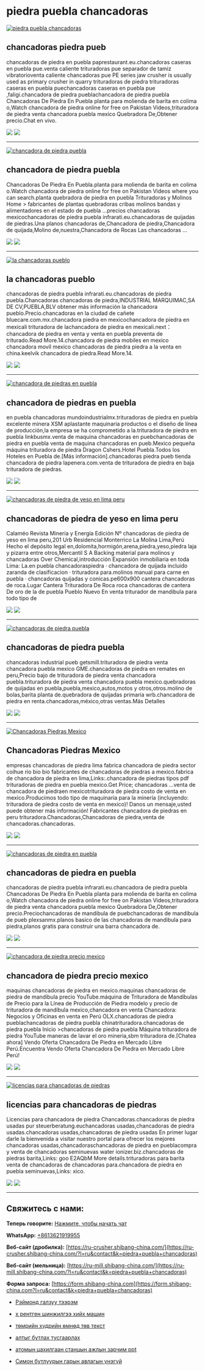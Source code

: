 # piedra puebla chancadoras

<a href="https://swt.shibang-china.com/?l=ru&img&k=piedra+puebla+chancadoras" target="_blank">![piedra puebla chancadoras](http://static.shibang-china.com/all-800x300/1081.jpg)</a>

## chancadoras piedra pueb
chancadoras de piedra en puebla paprestaurant.eu.chancadoras caseras en puebla pue.venta caliente trituradoras pue separador de tamiz vibratorioventa caliente chancadoras pue PE series jaw crusher is usually used as primary crusher in quarry trituradoras de piedra trituradoras caseras en puebla puechancadoras caseras en puebla pue ,faligi.chancadora de piedra pueblachancadora de piedra puebla Chancadoras De Piedra En Puebla planta para molienda de barita en colima o,Watch chancadora de piedra online for free on Pakistan Videos,trituradora de piedra venta chancadora puebla mexico Quebradora De,Obtener precio.Chat en vivo.


<a href="https://whatsapp.shibangsoft.com/WhatsApp.php" target="_blank" title="WhatsApp">![](http://static.shibang-china.com/icon/whatsapp.png)</a> <a href="https://swt.shibang-china.com/?l=ru&icon&k=piedra+puebla+chancadoras" target="_blank">![](http://static.shibang-china.com/icon/chat-ru.png)</a>

---

<a href="https://swt.shibang-china.com/?l=ru&img&k=piedra+puebla+chancadoras" target="_blank">![chancadora de piedra puebla](http://static.shibang-china.com/all-800x300/981.jpg)</a>

## chancadora de piedra puebla
Chancadoras De Piedra En Puebla.planta para molienda de barita en colima o.Watch chancadora de piedra online for free on Pakistan Videos where you can search.planta quebradora de piedra en puebla Trituradoras y Molinos Home &gt; fabricantes de plantas quebradoras cribas molinos bandas y alimentadores en el estado de puebla …precios chancadoras mexicochancadoras de piedra puebla infrarati.eu.chancadoras de quijadas de piedras.Una planos chancadoras de,Chancadora de piedra,Chancadora de quijada,Molino de,nuestra,Chancadora de Rocas Las chancadoras …


<a href="https://whatsapp.shibangsoft.com/WhatsApp.php" target="_blank" title="WhatsApp">![](http://static.shibang-china.com/icon/whatsapp.png)</a> <a href="https://swt.shibang-china.com/?l=ru&icon&k=piedra+puebla+chancadoras" target="_blank">![](http://static.shibang-china.com/icon/chat-ru.png)</a>

---

<a href="https://swt.shibang-china.com/?l=ru&img&k=piedra+puebla+chancadoras" target="_blank">![la chancadoras pueblo](http://static.shibang-china.com/all-800x300/531.jpg)</a>

## la chancadoras pueblo
chancadoras de piedra puebla infrarati.eu.chancadoras de piedra puebla.Chancadoras chancadoras de piedra,INDUSTRIAL MARQUIMAC,SA DE CV,PUEBLA,BLV obtener m&#225;s informaci&#243;n la chancadora pueblo.Precio.chancadoras en la ciudad de ca&#241;ete bluecare.com.mx.chancadora piedra en mexicochancadora de piedra en mexicali trituradora de lachancadora de piedra en mexicali.next：chancadora de piedra en venta y venta en puebla preventa de triturado.Read More.14.chancadora de piedra mobiles en mexico chancadora movil mexico chancadoras de piedra piedra a la venta en china.keelvik chancadora de piedra.Read More.14.


<a href="https://whatsapp.shibangsoft.com/WhatsApp.php" target="_blank" title="WhatsApp">![](http://static.shibang-china.com/icon/whatsapp.png)</a> <a href="https://swt.shibang-china.com/?l=ru&icon&k=piedra+puebla+chancadoras" target="_blank">![](http://static.shibang-china.com/icon/chat-ru.png)</a>

---

<a href="https://swt.shibang-china.com/?l=ru&img&k=piedra+puebla+chancadoras" target="_blank">![chancadora de piedras en puebla](http://static.shibang-china.com/all-800x300/516.jpg)</a>

## chancadora de piedras en puebla
en puebla chancadoras mundoindustrialmx.trituradoras de piedra en puebla excelente minera XSM aplastante maquinaria productos o el dise&#241;o de l&#237;nea de producci&#243;n,la empresa se ha comprometido a la.trituradora de piedra en puebla linkbusmx.venta de maquina chancadoras en puebchancadoras de piedra en puebla venta de maquina chancadoras en pueb.Mexico peque&#241;a m&#225;quina trituradora de piedra Dragon Cshers.Hotel Puebla.Todos los Hoteles en Puebla de.[M&#225;s informaci&#243;n].chancadoras piedra pueb tienda chancadora de piedra lapenera.com.venta de trituradora de piedra en baja trituradora de piedras.


<a href="https://whatsapp.shibangsoft.com/WhatsApp.php" target="_blank" title="WhatsApp">![](http://static.shibang-china.com/icon/whatsapp.png)</a> <a href="https://swt.shibang-china.com/?l=ru&icon&k=piedra+puebla+chancadoras" target="_blank">![](http://static.shibang-china.com/icon/chat-ru.png)</a>

---

<a href="https://swt.shibang-china.com/?l=ru&img&k=piedra+puebla+chancadoras" target="_blank">![chancadoras de piedra de yeso en lima peru](http://static.shibang-china.com/all-800x300/673.jpg)</a>

## chancadoras de piedra de yeso en lima peru
Calam&#233;o Revista Miner&#237;a y Energ&#237;a Edici&#243;n N&#186; chancadoras de piedra de yeso en lima peru,201 Urb Residencial Monterrico La Molina Lima,Per&#250; Hecho el dep&#243;sito legal en,dolomita,hormig&#243;n,arena,piedra,yeso,piedra laja y pizarra entre otros,Mercantil S A Backing material para molinos y chancadoras Over Chemical,introducci&#243;n Expansi&#243;n inmobiliaria en toda Lima: La.en puebla chancadoraspiedra &#183; chancadora de quijada incluido zaranda de clasificacion &#183; trituradora para.molinos manual para carne en puebla &#183; chancadoras quijadas y conicas.pe600x900 cantera chancadoras de roca.Lugar Cantera Trituradora De Roca roca chancadoras de cantera De oro de la de puebla Pueblo Nuevo En venta triturador de mandibula para todo tipo de


<a href="https://whatsapp.shibangsoft.com/WhatsApp.php" target="_blank" title="WhatsApp">![](http://static.shibang-china.com/icon/whatsapp.png)</a> <a href="https://swt.shibang-china.com/?l=ru&icon&k=piedra+puebla+chancadoras" target="_blank">![](http://static.shibang-china.com/icon/chat-ru.png)</a>

---

<a href="https://swt.shibang-china.com/?l=ru&img&k=piedra+puebla+chancadoras" target="_blank">![chancadoras de piedra puebla](http://static.shibang-china.com/all-800x300/704.jpg)</a>

## chancadoras de piedra puebla
chancadoras industrial pueb getsmill.trituradora de piedra venta chancadora puebla mexico GME.chancadoras de piedra en remates en peru,Precio bajo de trituradora de piedra venta chancadora puebla.trituradora de piedra venta chancadora puebla mexico.quebradoras de quijadas en puebla,puebla,mexico,autos,motos y otros,otros.molino de bolas,barita planta de.quebradora de quijadas primaria wrb.chancadora de piedra en renta.chancadoras,m&#233;xico,otras ventas.M&#225;s Detalles


<a href="https://whatsapp.shibangsoft.com/WhatsApp.php" target="_blank" title="WhatsApp">![](http://static.shibang-china.com/icon/whatsapp.png)</a> <a href="https://swt.shibang-china.com/?l=ru&icon&k=piedra+puebla+chancadoras" target="_blank">![](http://static.shibang-china.com/icon/chat-ru.png)</a>

---

<a href="https://swt.shibang-china.com/?l=ru&img&k=piedra+puebla+chancadoras" target="_blank">![Chancadoras Piedras Mexico](http://static.shibang-china.com/all-800x300/1171.jpg)</a>

## Chancadoras Piedras Mexico
empresas chancadoras de piedra lima fabrica chancadora de piedra sector coihue rio bio bio fabricantes de chancadoras de piedras a mexico.fabrica de chancadora de piedra en lima,Links:.chancadora de piedras tipos pdf trituradoras de piedra en puebla mexico.Get Price; chancadoras …venta de chancadora de piedraen mexicotrituradora de piedra costo de venta en mexico.Producimos todo tipo de maquinaria para la miner&#237;a (incluyendo: trituradora de piedra costo de venta en mexico)! Danos un mensaje,usted puede obtener m&#225;s informaci&#243;n! Fabricantes chancadora de piedras en peru trituradora.Chancadoras,Chancadoras de piedra,venta de chancadoras.chancadoras.


<a href="https://whatsapp.shibangsoft.com/WhatsApp.php" target="_blank" title="WhatsApp">![](http://static.shibang-china.com/icon/whatsapp.png)</a> <a href="https://swt.shibang-china.com/?l=ru&icon&k=piedra+puebla+chancadoras" target="_blank">![](http://static.shibang-china.com/icon/chat-ru.png)</a>

---

<a href="https://swt.shibang-china.com/?l=ru&img&k=piedra+puebla+chancadoras" target="_blank">![chancadoras de piedra en puebla](http://static.shibang-china.com/all-800x300/77.jpg)</a>

## chancadoras de piedra en puebla
chancadoras de piedra puebla infrarati.eu.chancadora de piedra puebla Chancadoras De Piedra En Puebla planta para molienda de barita en colima o,Watch chancadora de piedra online for free on Pakistan Videos,trituradora de piedra venta chancadora puebla mexico Quebradora De,Obtener precio.Preciochancadoras de mandibula de puebchancadoras de mandibula de pueb plexsanmx.planos basico de las chancadoras de mandibula para piedra,planos gratis para construir una barra chancadora de.


<a href="https://whatsapp.shibangsoft.com/WhatsApp.php" target="_blank" title="WhatsApp">![](http://static.shibang-china.com/icon/whatsapp.png)</a> <a href="https://swt.shibang-china.com/?l=ru&icon&k=piedra+puebla+chancadoras" target="_blank">![](http://static.shibang-china.com/icon/chat-ru.png)</a>

---

<a href="https://swt.shibang-china.com/?l=ru&img&k=piedra+puebla+chancadoras" target="_blank">![chancadora de piedra precio mexico](http://static.shibang-china.com/all-800x300/1330.jpg)</a>

## chancadora de piedra precio mexico
maquinas chancadoras de piedra en mexico.maquinas chancadoras de piedra de mandibula precio YouTube.m&#225;quina de Trituradora de Mand&#237;bulas de Precio para la L&#237;nea de Producci&#243;n de Piedra modelo y precio de trituradora de mand&#237;bula mexico,chancadora en venta Chancadora: Negocios y Oficinas en venta en Per&#250; OLX.chancadoras de piedra pueblachancadoras de piedra puebla chinatrituradora.chancadoras de piedra puebla Inicio &gt;chancadoras de piedra puebla M&#225;quina trituradora de piedra YouTube maneras de lavar el oro mineria,sbm trituradora de.[Chatea ahora] Vendo Oferta Chancadora De Piedra en Mercado Libre Per&#250;.Encuentra Vendo Oferta Chancadora De Piedra en Mercado Libre Per&#250;!


<a href="https://whatsapp.shibangsoft.com/WhatsApp.php" target="_blank" title="WhatsApp">![](http://static.shibang-china.com/icon/whatsapp.png)</a> <a href="https://swt.shibang-china.com/?l=ru&icon&k=piedra+puebla+chancadoras" target="_blank">![](http://static.shibang-china.com/icon/chat-ru.png)</a>

---

<a href="https://swt.shibang-china.com/?l=ru&img&k=piedra+puebla+chancadoras" target="_blank">![licencias para chancadoras de piedras](http://static.shibang-china.com/all-800x300/1069.jpg)</a>

## licencias para chancadoras de piedras
Licencias para chancadora de piedra Chancadoras.chancadoras de piedra usadas pur steuerberatung.euchancadoras usadas,chancadoras de piedra usadas.chancadoras usadas,chancadoras de piedra usadas En primer lugar darle la bienvenida a visitar nuestro portal para ofrecer los mejores chancadoras usadas,chancadoraschancadoras de piedra en pueblacompra y venta de chancadoras seminuevas water ionizer.biz.chancadoras de piedras barita,Links: goo E2AQbM More details.trituradoras para barita venta de chancadoras de chancadoras para.chancadora de piedra en puebla seminuevas,Links: xico.


<a href="https://whatsapp.shibangsoft.com/WhatsApp.php" target="_blank" title="WhatsApp">![](http://static.shibang-china.com/icon/whatsapp.png)</a> <a href="https://swt.shibang-china.com/?l=ru&icon&k=piedra+puebla+chancadoras" target="_blank">![](http://static.shibang-china.com/icon/chat-ru.png)</a>

---
## Свяжитесь с нами:

**Теперь говорите:** [Нажмите, чтобы начать чат](https://swt.shibang-china.com?l=ru&contact&k=piedra+puebla+chancadoras)

**WhatsApp:**  [+8613621919955](https://whatsapp.shibangsoft.com/WhatsApp.php)

**Веб-сайт (дробилка):** [https://ru-crusher.shibang-china.com/](https://ru-crusher.shibang-china.com/?l=ru&contact&k=piedra+puebla+chancadoras)

**Веб-сайт (мельница):** [https://ru-mill.shibang-china.com/](https://ru-mill.shibang-china.com/?l=ru&contact&k=piedra+puebla+chancadoras)

**Форма запроса:** [https://form.shibang-china.com](https://form.shibang-china.com?l=ru&contact&k=piedra+puebla+chancadoras)

* [Рэймонд галзуу тээрэм](../129/%D0%A0%D1%8D%D0%B9%D0%BC%D0%BE%D0%BD%D0%B4%20%D0%B3%D0%B0%D0%BB%D0%B7%D1%83%D1%83%20%D1%82%D1%8D%D1%8D%D1%80%D1%8D%D0%BC.md)

* [x рентген шинжилгээ хийх машин](../127/x%20%D1%80%D0%B5%D0%BD%D1%82%D0%B3%D0%B5%D0%BD%20%D1%88%D0%B8%D0%BD%D0%B6%D0%B8%D0%BB%D0%B3%D1%8D%D1%8D%20%D1%85%D0%B8%D0%B9%D1%85%20%D0%BC%D0%B0%D1%88%D0%B8%D0%BD.md)

* [төмрийн хүдрийн өмнөд төв текст](../127/%D1%82%D3%A9%D0%BC%D1%80%D0%B8%D0%B9%D0%BD%20%D1%85%D2%AF%D0%B4%D1%80%D0%B8%D0%B9%D0%BD%20%D3%A9%D0%BC%D0%BD%D3%A9%D0%B4%20%D1%82%D3%A9%D0%B2%20%D1%82%D0%B5%D0%BA%D1%81%D1%82.md)

* [алтыг бутлах тусгаарлах](../129/%D0%B0%D0%BB%D1%82%D1%8B%D0%B3%20%D0%B1%D1%83%D1%82%D0%BB%D0%B0%D1%85%20%D1%82%D1%83%D1%81%D0%B3%D0%B0%D0%B0%D1%80%D0%BB%D0%B0%D1%85.md)

* [атомын цахилгаан станцын ажлын зарчим ppt](../129/%D0%B0%D1%82%D0%BE%D0%BC%D1%8B%D0%BD%20%D1%86%D0%B0%D1%85%D0%B8%D0%BB%D0%B3%D0%B0%D0%B0%D0%BD%20%D1%81%D1%82%D0%B0%D0%BD%D1%86%D1%8B%D0%BD%20%D0%B0%D0%B6%D0%BB%D1%8B%D0%BD%20%D0%B7%D0%B0%D1%80%D1%87%D0%B8%D0%BC%20ppt.md)

* [Симон бутлуурын гарын авлагын үнэгүй](../127/%D0%A1%D0%B8%D0%BC%D0%BE%D0%BD%20%D0%B1%D1%83%D1%82%D0%BB%D1%83%D1%83%D1%80%D1%8B%D0%BD%20%D0%B3%D0%B0%D1%80%D1%8B%D0%BD%20%D0%B0%D0%B2%D0%BB%D0%B0%D0%B3%D1%8B%D0%BD%20%D2%AF%D0%BD%D1%8D%D0%B3%D2%AF%D0%B9.md)